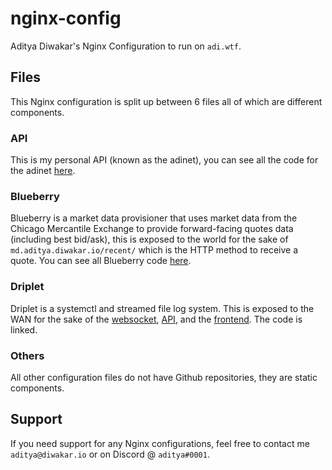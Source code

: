 # nginx-config
Aditya Diwakar's Nginx Configuration to run on ``adi.wtf``.

## Files
This Nginx configuration is split up between 6 files all of which are different components.

### API
This is my personal API (known as the adinet), you can see all the code for the adinet [here](https://github.com/adityaxdiwakar/adinet-api).

### Blueberry
Blueberry is a market data provisioner that uses market data from the Chicago Mercantile Exchange to provide forward-facing quotes data (including best bid/ask), this is exposed to the world for the sake of ``md.aditya.diwakar.io/recent/`` which is the HTTP method to receive a quote. You can see all Blueberry code [here](https://github.com/adityaxdiwakar/blueberry).

### Driplet
Driplet is a systemctl and streamed file log system. This is exposed to the WAN for the sake of the [websocket](https://github.com/adityaxdiwakar/driplet-daemon), [API](https://github.com/adityaxdiwakar/driplet-api), and the [frontend](https//github.com/adityaxdiwakar/driplet-www). The code is linked.

### Others
All other configuration files do not have Github repositories, they are static components.

## Support
If you need support for any Nginx configurations, feel free to contact me ``aditya@diwakar.io`` or on Discord @ ``aditya#0001``. 